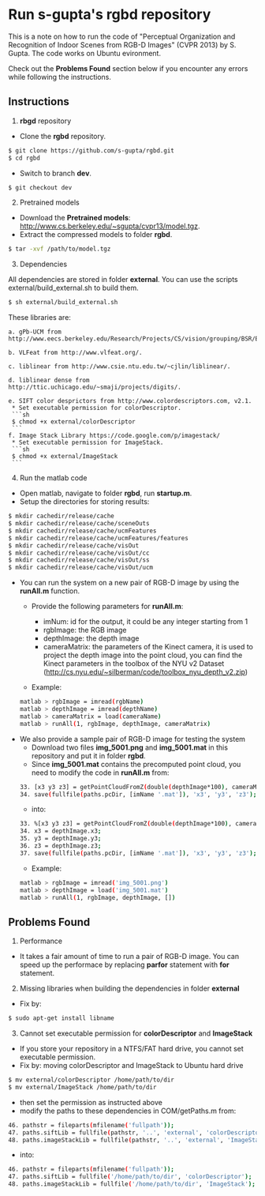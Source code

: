 # Run s-gupta's rgbd repository

This is a note on how to run the code of "Perceptual Organization and Recognition of Indoor Scenes from RGB-D Images" (CVPR 2013) by S. Gupta. The code works on Ubuntu evironment.

Check out the **Problems Found** section below if you encounter any errors while following the instructions.

## Instructions
1. **rbgd** repository
 * Clone the **rgbd** repository.
 ```sh
 $ git clone https://github.com/s-gupta/rgbd.git
 $ cd rgbd
 ```
 * Switch to branch **dev**.
 ```sh
 $ git checkout dev
 ```
2. Pretrained models
 * Download the **Pretrained models**: http://www.cs.berkeley.edu/~sgupta/cvpr13/model.tgz.
 * Extract the compressed models to folder **rgbd**.
 ```sh
 $ tar -xvf /path/to/model.tgz
 ```
3. Dependencies

  All dependencies are stored in folder **external**. You can use the scripts external/build_external.sh to build them.
  ```sh
  $ sh external/build_external.sh
  ```
    
  These libraries are:

    a. gPb-UCM from http://www.eecs.berkeley.edu/Research/Projects/CS/vision/grouping/BSR/BSR_full.tgz.
   
    b. VLFeat from http://www.vlfeat.org/.
   
    c. liblinear from http://www.csie.ntu.edu.tw/~cjlin/liblinear/.
   
    d. liblinear dense from http://ttic.uchicago.edu/~smaji/projects/digits/.
   
    e. SIFT color desprictors from http://www.colordescriptors.com, v2.1.
     * Set executable permission for colorDescriptor.
     ```sh
     $ chmod +x external/colorDescriptor
     ```
    f. Image Stack Library https://code.google.com/p/imagestack/
     * Set executable permission for ImageStack.
     ```sh
     $ chmod +x external/ImageStack
     ```
   
4. Run the matlab code
 * Open matlab, navigate to folder **rgbd**, run **startup.m**.
 * Setup the directories for storing results:
 ```sh
 $ mkdir cachedir/release/cache
 $ mkdir cachedir/release/cache/sceneOuts
 $ mkdir cachedir/release/cache/ucmFeatures
 $ mkdir cachedir/release/cache/ucmFeatures/features
 $ mkdir cachedir/release/cache/visOut
 $ mkdir cachedir/release/cache/visOut/cc
 $ mkdir cachedir/release/cache/visOut/ss
 $ mkdir cachedir/release/cache/visOut/ucm
 ```
 * You can run the system on a new pair of RGB-D image by using the **runAll.m** function.
   * Provide the following parameters for **runAll.m**:
     * imNum: id for the output, it could be any integer starting from 1
     * rgbImage: the RGB image
     * depthImage: the depth image
     * cameraMatrix: the parameters of the Kinect camera, it is used to project the depth image into the point cloud, you can find the Kinect parameters in the toolbox of the NYU v2 Dataset (http://cs.nyu.edu/~silberman/code/toolbox_nyu_depth_v2.zip)
 
   * Example:
   ```sh
   matlab > rgbImage = imread(rgbName)
   matlab > depthImage = imread(depthName)
   matlab > cameraMatrix = load(cameraName) 
   matlab > runAll(1, rgbImage, depthImage, cameraMatrix)
   ```
 * We also provide a sample pair of RGB-D image for testing the system
   * Download two files **img_5001.png** and **img_5001.mat** in this repository and put it in folder **rgbd**.
   * Since **img_5001.mat** contains the precomputed point cloud, you need to modify the code in **runAll.m** from:
   ```sh
   33. [x3 y3 z3] = getPointCloudFromZ(double(depthImage*100), cameraMatrix, 1);
   34. save(fullfile(paths.pcDir, [imName '.mat']), 'x3', 'y3', 'z3');
   ```
   * into:
   ```sh
   33. %[x3 y3 z3] = getPointCloudFromZ(double(depthImage*100), cameraMatrix, 1);
   34. x3 = depthImage.x3;
   35. y3 = depthImage.y3;
   36. z3 = depthImage.z3;
   37. save(fullfile(paths.pcDir, [imName '.mat']), 'x3', 'y3', 'z3');
   ```
   * Example:
   ```sh
   matlab > rgbImage = imread('img_5001.png')
   matlab > depthImage = load('img_5001.mat')
   matlab > runAll(1, rgbImage, depthImage, [])
   ```

## Problems Found
1. Performance
 * It takes a fair amount of time to run a pair of RGB-D image. You can speed up the performace by replacing **parfor** statement with **for** statement.
2. Missing libraries when building the dependencies in folder **external** 
 * Fix by:
 ```sh
 $ sudo apt-get install libname
 ```
3. Cannot set executable permission for **colorDescriptor** and **ImageStack**
 * If you store your repository in a NTFS/FAT hard drive, you cannot set executable permission.
 * Fix by: moving colorDescriptor and ImageStack to Ubuntu hard drive
 ```sh
 $ mv external/colorDescriptor /home/path/to/dir
 $ mv external/ImageStack /home/path/to/dir 
 ```
 * then set the permission as instructed above
 * modify the paths to these dependencies in COM/getPaths.m from:
 ```sh
 46. pathstr = fileparts(mfilename('fullpath'));
 47. paths.siftLib = fullfile(pathstr, '..', 'external', 'colorDescriptor');
 48. paths.imageStackLib = fullfile(pathstr, '..', 'external', 'ImageStack');
 ```
 * into:
 ```sh
 46. pathstr = fileparts(mfilename('fullpath'));
 47. paths.siftLib = fullfile('/home/path/to/dir', 'colorDescriptor');
 48. paths.imageStackLib = fullfile('/home/path/to/dir', 'ImageStack');
 ```
